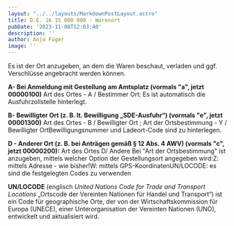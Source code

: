 ```yaml
---
layout: "../../layouts/MarkdownPostLayout.astro"
title: D.E. 16 15 000 000 - Warenort
pubDate: '2023-11-08T12:03:40'
description: ''
author: Anja Füger
image: ''
---
```


Es ist der Ort anzugeben, an dem die Waren beschaut, verladen und ggf. Verschlüsse angebracht werden können.

**A- Bei Anmeldung mit Gestellung am Amtsplatz (vormals \"a\", jetzt 00000100)**
Art des Ortes - A / Bestimmer Ort: Es ist automatisch die Ausfuhrzollstelle hinterlegt.

**B- Bewilligter Ort (z. B. lt. Bewilligung „SDE-Ausfuhr“) (vormals \"e\", jetzt 00001300)**
Art des Ortes - B / Bewilligter Ort ; Art der Ortsbestimmung - Y / Bewilligter OrtBewilligungsnummer und Ladeort-Code sind zu hinterlegen.

**D - Anderer Ort (z. B. bei Anträgen gemäß § 12 Abs. 4 AWV) (vormals \"c\", jetzt 00000200):**
Art des Ortes D/ Andere Bei \"Art der Ortsbestimmung\" ist anzugeben, mittels welcher Option der Gestellungsort angegeben wird:Z: mittels Adresse - wie bisher!W: mittels GPS-KoordinatenUN/LOCODE: es sind die festgelegten Codes zu verwenden

**UN/LOCODE** 
(englisch *United Nations Code for Trade and Transport Locations* „Ortscode der Vereinten Nationen für Handel und Transport“) ist ein Code für geographische Orte, der von der Wirtschaftskommission für Europa (UNECE), einer Unterorganisation der Vereinten Nationen (UNO), entwickelt und aktualisiert wird.